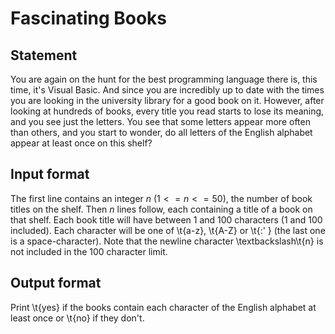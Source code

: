 # Fascinating Books

## Statement

You are again on the hunt for the best programming language there is, this time, it's Visual Basic. And since you are incredibly up to date with the times you are looking in the university library for a good book on it. However, after looking at hundreds of books, every title you read starts to lose its meaning, and you see just the letters. You see that some letters appear more often than others, and you start to wonder, do all letters of the English alphabet appear at least once on this shelf?

## Input format

The first line contains an integer $n$ ($1 <= n <= 50$), the number of book titles on the shelf. Then $n$ lines follow, each containing a title of a book on that shelf. Each book title will have between 1 and 100 characters (1 and 100 included). Each character will be one of \t{a-z}, \t{A-Z} or \t{:' } (the last one is a space-character). Note that the newline character \textbackslash\t{n} is not included in the 100 character limit.

## Output format

Print \t{yes} if the books contain each character of the English alphabet at least once or \t{no} if they don't.

